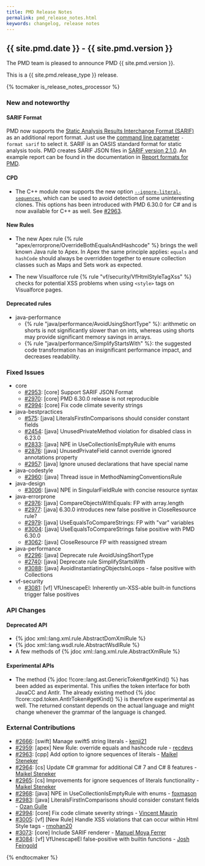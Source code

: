 ```yaml
---
title: PMD Release Notes
permalink: pmd_release_notes.html
keywords: changelog, release notes
---
```


## {{ site.pmd.date }} - {{ site.pmd.version }}

The PMD team is pleased to announce PMD {{ site.pmd.version }}.

This is a {{ site.pmd.release_type }} release.

{% tocmaker is_release_notes_processor %}

### New and noteworthy

#### SARIF Format

PMD now supports the [Static Analysis Results Interchange Format (SARIF)](https://www.oasis-open.org/committees/tc_home.php?wg_abbrev=sarif)
as an additional report format. Just use the [command line parameter](pmd_userdocs_cli_reference.html#format) `-format sarif` to select it.
SARIF is an OASIS standard format for static analysis tools.
PMD creates SARIF JSON files in [SARIF version 2.1.0](https://docs.oasis-open.org/sarif/sarif/v2.1.0/sarif-v2.1.0.html).
An example report can be found in the documentation in [Report formats for PMD](pmd_userdocs_report_formats.html#sarif).

#### CPD

*   The C++ module now supports the new option [`--ignore-literal-sequences`](https://pmd.github.io/latest/pmd_userdocs_cpd.html#-ignore-literal-sequences),
    which can be used to avoid detection of some uninteresting clones. This options has been
    introduced with PMD 6.30.0 for C# and is now available for C++ as well. See [#2963](https://github.com/pmd/pmd/pull/2963).

#### New Rules

*   The new Apex rule {% rule "apex/errorprone/OverrideBothEqualsAndHashcode" %} brings the well known Java rule
    to Apex. In Apex the same principle applies: `equals` and `hashCode` should always be overridden
    together to ensure collection classes such as Maps and Sets work as expected.

*   The new Visualforce rule {% rule "vf/security/VfHtmlStyleTagXss" %} checks for potential XSS problems
    when using `<style>` tags on Visualforce pages.

#### Deprecated rules

*   java-performance
    *   {% rule "java/performance/AvoidUsingShortType" %}: arithmetic on shorts is not significantly
        slower than on ints, whereas using shorts may provide significant memory savings in arrays.
    *   {% rule "java/performance/SimplifyStartsWith" %}: the suggested code transformation has an
        insignificant performance impact, and decreases readability.

### Fixed Issues

*   core
    *   [#2953](https://github.com/pmd/pmd/issues/2953): \[core] Support SARIF JSON Format
    *   [#2970](https://github.com/pmd/pmd/issues/2970): \[core] PMD 6.30.0 release is not reproducible
    *   [#2994](https://github.com/pmd/pmd/pull/2994): \[core] Fix code climate severity strings
*   java-bestpractices
    *   [#575](https://github.com/pmd/pmd/issues/575): \[java] LiteralsFirstInComparisons should consider constant fields
    *   [#2454](https://github.com/pmd/pmd/issues/2454): \[java] UnusedPrivateMethod violation for disabled class in 6.23.0
    *   [#2833](https://github.com/pmd/pmd/issues/2833): \[java] NPE in UseCollectionIsEmptyRule with enums
    *   [#2876](https://github.com/pmd/pmd/issues/2876): \[java] UnusedPrivateField cannot override ignored annotations property
    *   [#2957](https://github.com/pmd/pmd/issues/2957): \[java] Ignore unused declarations that have special name
*   java-codestyle
    *   [#2960](https://github.com/pmd/pmd/issues/2960): \[java] Thread issue in MethodNamingConventionsRule
*   java-design
    *   [#3006](https://github.com/pmd/pmd/issues/3006): \[java] NPE in SingularFieldRule with concise resource syntax
*   java-errorprone
    *   [#2976](https://github.com/pmd/pmd/issues/2976): \[java] CompareObjectsWithEquals: FP with array.length
    *   [#2977](https://github.com/pmd/pmd/issues/2977): \[java] 6.30.0 introduces new false positive in CloseResource rule?
    *   [#2979](https://github.com/pmd/pmd/issues/2979): \[java] UseEqualsToCompareStrings: FP with "var" variables
    *   [#3004](https://github.com/pmd/pmd/issues/3004): \[java] UseEqualsToCompareStrings false positive with PMD 6.30.0
    *   [#3062](https://github.com/pmd/pmd/issues/3062): \[java] CloseResource FP with reassigned stream
*   java-performance
    *   [#2296](https://github.com/pmd/pmd/issues/2296): \[java] Deprecate rule AvoidUsingShortType
    *   [#2740](https://github.com/pmd/pmd/issues/2740): \[java] Deprecate rule SimplifyStartsWith
    *   [#3088](https://github.com/pmd/pmd/issues/3088): \[java] AvoidInstantiatingObjectsInLoops - false positive with Collections
*   vf-security
    *   [#3081](https://github.com/pmd/pmd/issues/3081): \[vf] VfUnescapeEl: Inherently un-XSS-able built-in functions trigger false positives

### API Changes

#### Deprecated API

*   {% jdoc xml::lang.xml.rule.AbstractDomXmlRule %}
*   {% jdoc xml::lang.wsdl.rule.AbstractWsdlRule %}
*   A few methods of {% jdoc xml::lang.xml.rule.AbstractXmlRule %}

#### Experimental APIs

*   The method {% jdoc !!core::lang.ast.GenericToken#getKind() %} has been added as experimental. This
    unifies the token interface for both JavaCC and Antlr. The already existing method
    {% jdoc !!core::cpd.token.AntlrToken#getKind() %} is therefore experimental as well. The
    returned constant depends on the actual language and might change whenever the grammar
    of the language is changed.

### External Contributions

*   [#2666](https://github.com/pmd/pmd/pull/2666): \[swift] Manage swift5 string literals - [kenji21](https://github.com/kenji21)
*   [#2959](https://github.com/pmd/pmd/pull/2959): \[apex] New Rule: override equals and hashcode rule - [recdevs](https://github.com/recdevs)
*   [#2963](https://github.com/pmd/pmd/pull/2963): \[cpp] Add option to ignore sequences of literals - [Maikel Steneker](https://github.com/maikelsteneker)
*   [#2964](https://github.com/pmd/pmd/pull/2964): \[cs] Update C# grammar for additional C# 7 and C# 8 features - [Maikel Steneker](https://github.com/maikelsteneker)
*   [#2965](https://github.com/pmd/pmd/pull/2965): \[cs] Improvements for ignore sequences of literals functionality - [Maikel Steneker](https://github.com/maikelsteneker)
*   [#2968](https://github.com/pmd/pmd/pull/2968): \[java] NPE in UseCollectionIsEmptyRule with enums - [foxmason](https://github.com/foxmason)
*   [#2983](https://github.com/pmd/pmd/pull/2983): \[java] LiteralsFirstInComparisons should consider constant fields - [Ozan Gulle](https://github.com/ozangulle)
*   [#2994](https://github.com/pmd/pmd/pull/2994): \[core] Fix code climate severity strings - [Vincent Maurin](https://github.com/vmaurin)
*   [#3005](https://github.com/pmd/pmd/pull/3005): \[vf] \[New Rule] Handle XSS violations that can occur within Html Style tags - [rmohan20](https://github.com/rmohan20)
*   [#3073](https://github.com/pmd/pmd/pull/3073): \[core] Include SARIF renderer - [Manuel Moya Ferrer](https://github.com/mmoyaferrer)
*   [#3084](https://github.com/pmd/pmd/pull/3084): \[vf] VfUnescapeEl false-positive with builtin functions - [Josh Feingold](https://github.com/jfeingold35)

{% endtocmaker %}

